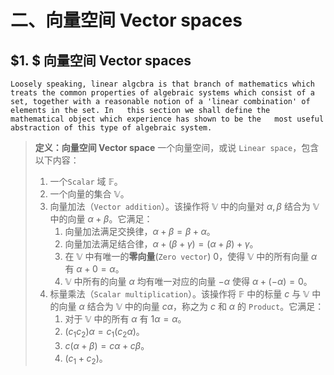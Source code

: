 <!-- @import "../../引用/my-style.less" -->

# 二、向量空间 Vector spaces

## $1. $ 向量空间 Vector spaces

`Loosely speaking, linear algcbra is that branch of mathematics which treats the common properties of algebraic systems which consist of a set, together with a reasonable notion of a 'linear combination' of elements in the set. In   this section we shall define the mathematical object which experience has shown to be the   most useful abstraction of this type of algebraic system.`

> **定义：向量空间 Vector space**
> 一个向量空间，或说 `Linear space`，包含以下内容：
>
> 1. 一个`Scalar` 域 $\mathbb{F}$。
> 2. 一个向量的集合 $\mathbb{V}$。
> 3. 向量加法（`Vector addition`）。该操作将 $\mathbb{V}$ 中的向量对 $\alpha, \beta$ 结合为 $\mathbb{V}$ 中的向量 $\alpha+\beta$。它满足：
>     1. 向量加法满足交换律，$\alpha+\beta=\beta+\alpha$。
>     2. 向量加法满足结合律，$\alpha + (\beta + \gamma) = (\alpha + \beta) + \gamma$。
>     3. 在 $\mathbb{V}$ 中有唯一的**零向量**(`Zero vector`) $0$，使得 $\mathbb{V}$ 中的所有向量 $\alpha$ 有 $\alpha+0=\alpha$。
>     4. $\mathbb{V}$ 中所有的向量 $\alpha$ 均有唯一对应的向量 $-\alpha$ 使得 $\alpha+(-\alpha)=0$。
> 4. 标量乘法（`Scalar multiplication`）。该操作将 $\mathbb{F}$ 中的标量 $c$ 与 $\mathbb{V}$ 中的向量 $\alpha$ 结合为 $\mathbb{V}$ 中的向量 $c\alpha$，称之为 $c$ 和 $\alpha$ 的 `Product`。它满足：
>     1. 对于 $\mathbb{V}$ 中的所有 $\alpha$ 有 $1\alpha=\alpha$。
>     2. $(c_1c_2)\alpha=c_1(c_2\alpha)$。
>     3. $c(\alpha+\beta)=c\alpha+c\beta$。
>     4. $(c_1+c_2)$。


